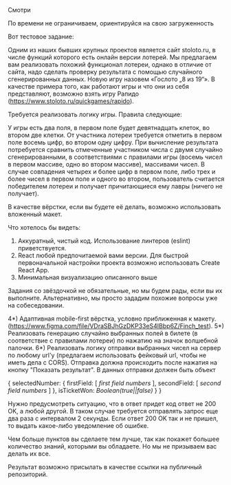 Смотри


По времени не ограничиваем, ориентируйся на свою загруженность 


Вот тестовое задание:

Одним из наших бывших крупных проектов является сайт stoloto.ru, в числе функций которого есть онлайн версии лотерей. Мы предлагаем вам реализовать похожий функционал лотереи, однако в отличие от сайта, надо сделать проверку результата с помощью случайного сгенерированных данных. Новую игру назовем «Гослото „8 из 19“». В качестве примера того, как работают игры и что они из себя представляют, возможно взять игру Рапидо (https://www.stoloto.ru/quickgames/rapido). 

Требуется реализовать логику игры. Правила следующие: 

У игры есть два поля, в первом поле будет девятнадцать клеток, во втором две клетки. От участника лотереи требуется отметить в первом поле восемь цифр, во втором одну цифру. При вычисление результата потребуется сравнить отмеченные участником числа с двумя случайно сгенерированными, в соответствиями с правилами игры (восемь чисел в первом массиве, одно во втором массиве), массивами чисел. В случае совпадения четырех и более цифр в первом поле, либо трех и более чисел в первом поле и одного во втором, пользователь считается победителем лотереи и получает причитающиеся ему лавры (ничего не получает).

В качестве вёрстки, если вы будете её делать, возможно использовать вложенный макет.

Что хотелось бы видеть:

1) Аккуратный, чистый код. Использование линтеров (eslint) приветствуется.
2) React любой предпочитаемой вами версии. Для быстрой первоначальной настройки проекта возможно использовать Create React App.
3) Минимальная визуализацию описанного выше

Задания со звёздочкой не обязательные, но мы будем рады, если вы их выполните. Альтернативно, мы просто зададим похожие вопросы уже на собеседовании.

4*) Адаптивная mobile-first вёрстка, условно приближенная к макету. (https://www.figma.com/file/VDraSBJhGzDKP33eS4IBbp6Z/Finch_test).
5*) Реализовать генерацию случайно выбранных полей в билете (в соответствие с правилами лотереи) по нажатию на значок волшебной палочки.
6*) Реализовать логику отправки выбранных чисел на сервер по любому url'у (предлагаем использовать фейковый url, чтобы не иметь дела с CORS). Отправка должна происходить после нажатия на кнопку "Показать результат". В данных отправки должен быть объект

{
  selectedNumber:
    { firstField: [ *first field numbers* ], secondField: [ *second field numbers* ] },
    isTicketWon: *Boolean(true||false)*
  }
}

Нужно предусмотреть ситуацию, что в ответ придет код ответ не 200 OK, а любой другой. В таком случае требуется отправлять запрос еще два раза с интервалом 2 секунды. Если ответ 200 OK так и не пришел, то выдать какое-либо уведомление об ошибке.

Чем больше пунктов вы сделаете тем лучше, так как покажет большее количество знаний, которыми вы обладаете. Но мы не призываем вас делать их все.

Результат возможно присылать в качестве ссылки на публичный репозиторий.
